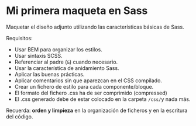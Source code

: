 # Mi primera maqueta en Sass

Maquetar el diseño adjunto utilizando las características básicas de Sass.

Requisitos:

* Usar BEM para organizar los estilos.
* Usar sintaxis SCSS.
* Referenciar al padre (`&`) cuando necesario.
* Usar la característica de anidamiento Sass.
* Aplicar las buenas prácticas.
* Aplicar comentarios sin que aparezcan en el CSS compilado.
* Crear un fichero de estilo para cada componente/bloque.
* El formato del fichero .css ha de ser comprimido (compressed)
* El .css generado debe de estar colocado en la carpeta `/css/`y nada más.

Recuerda: **orden y limpieza** en la organización de ficheros y en la escritura del código.
